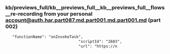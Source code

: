 ### kb/previews_full/kb__previews_full__kb__previews_full__flows__re-recording from your personal account@auth.har.part087.md.part001.md.part001.md (part 002)

```md
   "functionName": "onInvokeTask",
                                "scriptId": "2603",
                                "url": "https://n
```

```
